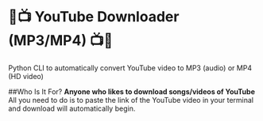 # :musical_note::tv: YouTube Downloader (MP3/MP4) :tv::musical_note:

<head> 
<link rel="stylesheet" href="path/to/font-awesome/css/font-awesome.min.css">
</head>
Python CLI to automatically convert YouTube video to MP3 (audio) or MP4 (HD video) 



##Who Is It For?
**Anyone who likes to download songs/videos of YouTube**<br/>All you need to do is to paste the link of the YouTube video in your terminal and download will automatically begin. 

<i class="fa fa-download" aria-hidden="false"></i>
